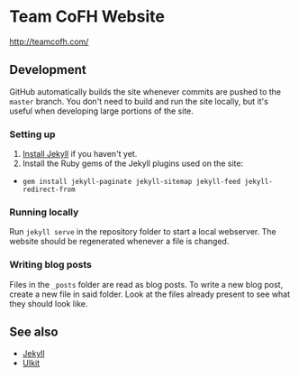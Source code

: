 # Team CoFH Website
http://teamcofh.com/

## Development
GitHub automatically builds the site whenever commits are pushed to the `master`
branch. You don't need to build and run the site locally, but it's useful when
developing large portions of the site.

### Setting up
1. [Install Jekyll](https://jekyllrb.com/docs/installation/) if you haven't yet.
2. Install the Ruby gems of the Jekyll plugins used on the site:
  - `gem install jekyll-paginate jekyll-sitemap jekyll-feed
    jekyll-redirect-from`

### Running locally
Run `jekyll serve` in the repository folder to start a local webserver. The
website should be regenerated whenever a file is changed.

### Writing blog posts
Files in the `_posts` folder are read as blog posts. To write a new blog post,
create a new file in said folder. Look at the files already present to see what
they should look like.

## See also
- [Jekyll](http://jekyllrb.com/)
- [UIkit](https://getuikit.com/v2/)
